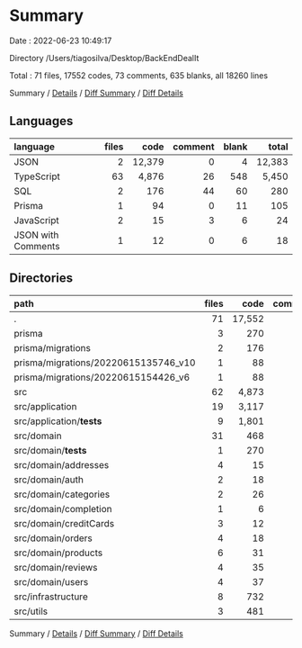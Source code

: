 # Summary

Date : 2022-06-23 10:49:17

Directory /Users/tiagosilva/Desktop/BackEndDealIt

Total : 71 files,  17552 codes, 73 comments, 635 blanks, all 18260 lines

Summary / [Details](details.md) / [Diff Summary](diff.md) / [Diff Details](diff-details.md)

## Languages
| language | files | code | comment | blank | total |
| :--- | ---: | ---: | ---: | ---: | ---: |
| JSON | 2 | 12,379 | 0 | 4 | 12,383 |
| TypeScript | 63 | 4,876 | 26 | 548 | 5,450 |
| SQL | 2 | 176 | 44 | 60 | 280 |
| Prisma | 1 | 94 | 0 | 11 | 105 |
| JavaScript | 2 | 15 | 3 | 6 | 24 |
| JSON with Comments | 1 | 12 | 0 | 6 | 18 |

## Directories
| path | files | code | comment | blank | total |
| :--- | ---: | ---: | ---: | ---: | ---: |
| . | 71 | 17,552 | 73 | 635 | 18,260 |
| prisma | 3 | 270 | 44 | 71 | 385 |
| prisma/migrations | 2 | 176 | 44 | 60 | 280 |
| prisma/migrations/20220615135746_v10 | 1 | 88 | 22 | 30 | 140 |
| prisma/migrations/20220615154426_v6 | 1 | 88 | 22 | 30 | 140 |
| src | 62 | 4,873 | 26 | 547 | 5,446 |
| src/application | 19 | 3,117 | 14 | 344 | 3,475 |
| src/application/__tests__ | 9 | 1,801 | 2 | 262 | 2,065 |
| src/domain | 31 | 468 | 0 | 100 | 568 |
| src/domain/__tests__ | 1 | 270 | 0 | 39 | 309 |
| src/domain/addresses | 4 | 15 | 0 | 9 | 24 |
| src/domain/auth | 2 | 18 | 0 | 4 | 22 |
| src/domain/categories | 2 | 26 | 0 | 4 | 30 |
| src/domain/completion | 1 | 6 | 0 | 2 | 8 |
| src/domain/creditCards | 3 | 12 | 0 | 6 | 18 |
| src/domain/orders | 4 | 18 | 0 | 8 | 26 |
| src/domain/products | 6 | 31 | 0 | 12 | 43 |
| src/domain/reviews | 4 | 35 | 0 | 8 | 43 |
| src/domain/users | 4 | 37 | 0 | 8 | 45 |
| src/infrastructure | 8 | 732 | 4 | 68 | 804 |
| src/utils | 3 | 481 | 0 | 22 | 503 |

Summary / [Details](details.md) / [Diff Summary](diff.md) / [Diff Details](diff-details.md)
